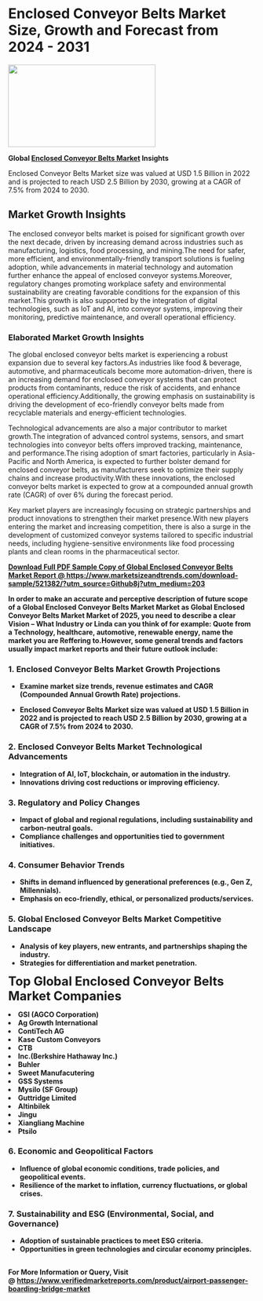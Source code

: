 <H1>Enclosed Conveyor Belts Market Size, Growth and Forecast from 2024 - 2031</H1><img class="aligncenter size-medium wp-image-584254" src="https://thirdeyenews.in/wp-content/uploads/2024/09/Global-Market-Research-300x168.jpeg" alt="" width="300" height="168" /><p><strong>Global&nbsp;<a href="https://www.marketsizeandtrends.com/download-sample/521382/?utm_source=Github8j?utm_medium=203">Enclosed Conveyor Belts Market</a> Insights</strong></p><p>Enclosed Conveyor Belts Market size was valued at USD 1.5 Billion in 2022 and is projected to reach USD 2.5 Billion by 2030, growing at a CAGR of 7.5% from 2024 to 2030.</p><p><h2>Market Growth Insights</h2> <p>The enclosed conveyor belts market is poised for significant growth over the next decade, driven by increasing demand across industries such as manufacturing, logistics, food processing, and mining.The need for safer, more efficient, and environmentally-friendly transport solutions is fueling adoption, while advancements in material technology and automation further enhance the appeal of enclosed conveyor systems.Moreover, regulatory changes promoting workplace safety and environmental sustainability are creating favorable conditions for the expansion of this market.This growth is also supported by the integration of digital technologies, such as IoT and AI, into conveyor systems, improving their monitoring, predictive maintenance, and overall operational efficiency.</p> <p><strong><a href="#"></a></strong></p> <h3>Elaborated Market Growth Insights</h3> <p>The global enclosed conveyor belts market is experiencing a robust expansion due to several key factors.As industries like food & beverage, automotive, and pharmaceuticals become more automation-driven, there is an increasing demand for enclosed conveyor systems that can protect products from contaminants, reduce the risk of accidents, and enhance operational efficiency.Additionally, the growing emphasis on sustainability is driving the development of eco-friendly conveyor belts made from recyclable materials and energy-efficient technologies.</p> <p>Technological advancements are also a major contributor to market growth.The integration of advanced control systems, sensors, and smart technologies into conveyor belts offers improved tracking, maintenance, and performance.The rising adoption of smart factories, particularly in Asia-Pacific and North America, is expected to further bolster demand for enclosed conveyor belts, as manufacturers seek to optimize their supply chains and increase productivity.With these innovations, the enclosed conveyor belts market is expected to grow at a compounded annual growth rate (CAGR) of over 6% during the forecast period.</p> <p>Key market players are increasingly focusing on strategic partnerships and product innovations to strengthen their market presence.With new players entering the market and increasing competition, there is also a surge in the development of customized conveyor systems tailored to specific industrial needs, including hygiene-sensitive environments like food processing plants and clean rooms in the pharmaceutical sector.</p> <p><strong><a href="#"></p><p><span class=""><strong>Download Full PDF Sample Copy of Global Enclosed Conveyor Belts Market Report</strong> @ <a href="https://www.marketsizeandtrends.com/download-sample/521382/?utm_source=Github8j?utm_medium=203" target="_blank">https://www.marketsizeandtrends.com/download-sample/521382/?utm_source=Github8j?utm_medium=203</a></span></p><p>In order to make an accurate and perceptive description of future scope of a Global&nbsp;Enclosed Conveyor Belts Market Market as Global&nbsp;Enclosed Conveyor Belts Market Market of 2025, you need to describe a clear Vision &ndash; What Industry or Linda can you think of for example: Quote from a Technology, healthcare, automotive, renewable energy, name the market you are Reffering to.However, some general trends and factors usually impact market reports and their future outlook include:</p><h3>1.&nbsp;<strong>Enclosed Conveyor Belts Market Growth Projections</strong></h3><ul><li>Examine market size trends, revenue estimates and CAGR (Compounded Annual Growth Rate) projections.</li><li><p>Enclosed Conveyor Belts Market size was valued at USD 1.5 Billion in 2022 and is projected to reach USD 2.5 Billion by 2030, growing at a CAGR of 7.5% from 2024 to 2030.</p></li></ul><h3>2.&nbsp;<strong>Enclosed Conveyor Belts Market Technological Advancements</strong></h3><ul><li>Integration of AI, IoT, blockchain, or automation in the industry.</li><li>Innovations driving cost reductions or improving efficiency.</li></ul><h3>3.&nbsp;<strong>Regulatory and Policy Changes</strong></h3><ul><li>Impact of global and regional regulations, including sustainability and carbon-neutral goals.</li><li>Compliance challenges and opportunities tied to government initiatives.</li></ul><h3>4.&nbsp;<strong>Consumer Behavior Trends</strong></h3><ul><li>Shifts in demand influenced by generational preferences (e.g., Gen Z, Millennials).</li><li>Emphasis on eco-friendly, ethical, or personalized products/services.</li></ul><h3>5.&nbsp;<strong>Global Enclosed Conveyor Belts Market Competitive Landscape</strong></h3><ul><li>Analysis of key players, new entrants, and partnerships shaping the industry.</li><li>Strategies for differentiation and market penetration.</li></ul><p data-pm-slice="1 1 []"><span style="color: inherit; font-family: inherit; font-size: 25px;">Top Global Enclosed Conveyor Belts Market Companies</span></p><div class="" data-test-id=""><p><li>GSI (AGCO Corporation)</li><li> Ag Growth International</li><li> ContiTech AG</li><li> Kase Custom Conveyors</li><li> CTB</li><li> Inc.(Berkshire Hathaway Inc.)</li><li> Buhler</li><li> Sweet Manufacutering</li><li> GSS Systems</li><li> Mysilo (SF Group)</li><li> Guttridge Limited</li><li> Altinbilek</li><li> Jingu</li><li> Xiangliang Machine</li><li> Ptsilo</li></p></div><h3>6.&nbsp;<strong>Economic and Geopolitical Factors</strong></h3><ul><li>Influence of global economic conditions, trade policies, and geopolitical events.</li><li>Resilience of the market to inflation, currency fluctuations, or global crises.</li></ul><h3>7.&nbsp;<strong>Sustainability and ESG (Environmental, Social, and Governance)</strong></h3><ul><li>Adoption of sustainable practices to meet ESG criteria.</li><li>Opportunities in green technologies and circular economy principles.</li></ul><h2><strong style="font-size: 14px;">For More Information or Query, Visit @&nbsp;</strong><a style="background-color: #ffffff; font-size: 14px;" href="https://www.marketsizeandtrends.com/report/enclosed-conveyor-belts-market/" target="_blank">https://www.verifiedmarketreports.com/product/airport-passenger-boarding-bridge-market</a></h2>